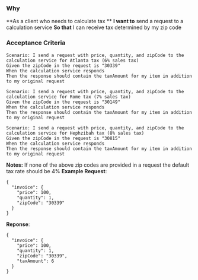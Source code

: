### Why
**As a client who needs to calculate tax **
**I want to** send a request to a calculation service
**So that** I can receive tax determined by my zip code

### Acceptance Criteria

```gherkin
Scenario: I send a request with price, quantity, and zipCode to the calculation service for Atlanta tax (6% sales tax)
Given the zipCode in the request is "30339"
When the calculation service responds
Then the response should contain the taxAmount for my item in addition to my original request 
```

```gherkin
Scenario: I send a request with price, quantity, and zipCode to the calculation service for Rome tax (7% sales tax)
Given the zipCode in the request is "30149"
When the calculation service responds
Then the response should contain the taxAmount for my item in addition to my original request 
```

```gherkin
Scenario: I send a request with price, quantity, and zipCode to the calculation service for Hephzibah tax (8% sales tax)
Given the zipCode in the request is "30815"
When the calculation service responds
Then the response should contain the taxAmount for my item in addition to my original request 
```

**Notes:**
If none of the above zip codes are provided in a request the default tax rate should be 4%
**Example Request**:
```
{
  "invoice": {
    "price": 100,
    "quantity": 1,
    "zipCode": "30339"
  }
}
```

**Reponse**:
```
{
  "invoice": {
    "price": 100,
    "quantity": 1,
    "zipCode": "30339",
    "taxAmount": 6
  }
}
```